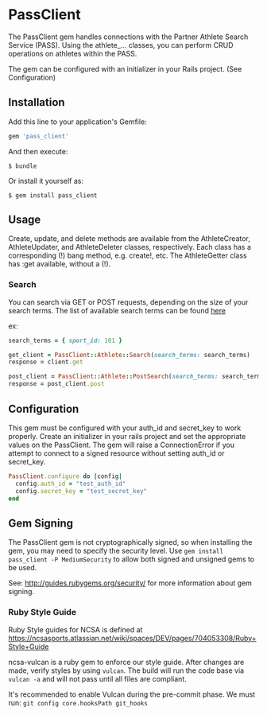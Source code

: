 # PassClient

The PassClient gem handles connections with the Partner Athlete Search Service (PASS). Using the athlete\_... classes, you can perform CRUD operations on athletes within the PASS.

The gem can be configured with an initializer in your Rails project. (See Configuration)

## Installation

Add this line to your application's Gemfile:

```ruby
gem 'pass_client'
```

And then execute:

    $ bundle

Or install it yourself as:

    $ gem install pass_client

## Usage

Create, update, and delete methods are available from the AthleteCreator, AthleteUpdater, and AthleteDeleter classes, respectively. Each class has a corresponding (!) bang method, e.g. create!, etc. The AthleteGetter class has :get available, without a (!).

### Search

You can search via GET or POST requests, depending on the size of your search terms. The list of available search terms can be found [here](https://github.com/NCSAAthleticRecruiting/activity_umbrella/blob/master/apps/partner_athlete_search/Elasticsearch.md)

ex:

```ruby
search_terms = { sport_id: 101 }

get_client = PassClient::Athlete::Search(search_terms: search_terms)
response = client.get

post_client = PassClient::Athlete::PostSearch(search_terms: search_terms)
response = post_client.post
```

## Configuration

This gem must be configured with your auth_id and secret_key to work properly. Create an initializer in your rails project and set the appropriate values on the PassClient. The gem will raise a ConnectionError if you attempt to connect to a signed resource without setting auth_id or secret_key.

```ruby
PassClient.configure do |config|
  config.auth_id = "test_auth_id"
  config.secret_key = "test_secret_key"
end
```

## Gem Signing

The PassClient gem is not cryptographically signed, so when installing the gem, you may need to specify the security level.
Use `gem install pass_client -P MediumSecurity` to allow both signed and unsigned gems to be used.

See: http://guides.rubygems.org/security/ for more information about gem signing.

### Ruby Style Guide

Ruby Style guides for NCSA is defined at https://ncsasports.atlassian.net/wiki/spaces/DEV/pages/704053308/Ruby+Style+Guide

ncsa-vulcan is a ruby gem to enforce our style guide. After changes are made, verify styles by using `vulcan`. The build will run the code base via `vulcan -a` and will not pass until all files are compliant.

It's recommended to enable Vulcan during the pre-commit phase. We must run: `git config core.hooksPath git_hooks`
